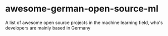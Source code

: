 # awesome-german-open-source-ml
A list of awesome open source projects in the machine learning field, who's developers are mainly based in Germany
